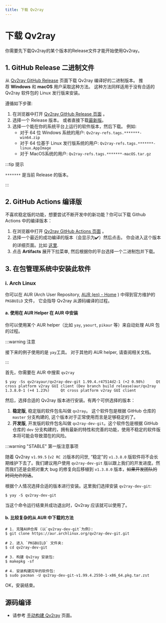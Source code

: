 ```yaml
---
title: 下载 Qv2ray
---
```


# 下载 Qv2ray

你需要先下载Qv2ray的某个版本的Release文件才能开始使用Qv2ray。

## 1. GitHub Release 二进制文件

从 [Qv2ray GitHub Release](https://github.com/Qv2ray/Qv2ray/releases) 页面下载 Qv2ray 编译好的二进制版本。 推荐 **Windows** 和 **macOS** 用户采取这种方法。 这种方法同样适用于没有合适的 Qv2ray 软件包的 Linux 发行版来安装。

遵循如下步骤:

1. 在浏览器中打开 [Qv2ray GitHub Release 页面](https://github.com/Qv2ray/Qv2ray/releases) 。
2. 选择一个 Release 版本。 或者直接下载[最新版](https://github.com/Qv2ray/Qv2ray/releases/latest)。
3. 选择一个能在你的系统平台上运行的软件版本，然后下载。 例如:
   - 对于 64 位 Windows 系统的用户: `Qv2ray-refs.tags.*******-win64.zip`
   - 对于 64 位基于 Linux 发行版系统的用户: `Qv2ray-refs.tags.*******-linux.AppImage`
   - 对于 MacOS系统的用户: `Qv2ray-refs.tags.*******-macOS.tar.gz`

:::tip 提示

`*******` 是当前 Release 的版本。

:::

## 2. GitHub Actions 编译版

不喜欢稳定版的功能，想要尝试不断开发中的新功能？你可以下载 Github Actions 中的编译版本：

1. 在浏览器中打开 [Qv2ray GitHub Actions 页面](https://github.com/Qv2ray/Qv2ray/actions) 。
2. 选择一个最近的成功编译的版本（会显示为✔️）然后点击。 你会进入这个版本的详细页面。比如 [这里](https://github.com/Qv2ray/Qv2ray/commit/de88bfc69e50bf7c4ce034756720bf06df42612a/checks?check_suite_id=377218225).
3. 点击 **Artifacts** 展开下拉菜单, 然后根据你的平台选择一个二进制包并下载。

## 3. 在包管理系统中安装此软件

### i. Arch Linux

你可以在 AUR (Arch User Repository, [AUR (en) - Home](https://aur.archlinux.org/) ) 中得到官方维护的 `PKGBUILD` 文件， 它会指导 Qv2ray 从源码编译的过程。

#### a. 使用在 AUR Helper 在 AUR 中安装

你可以使用某个 AUR helper（比如 `yay`, `yaourt`, `pikaur` 等）来自动处理 AUR 包的过程。

:::warning 注意

 接下来的例子使用的是 `yay`工具。 对于其他的 AUR helper, 请查阅相关文档。

:::

首先，你需要在 AUR 中搜索 `qv2ray`

```shell
$ yay -Ss qv2rayaur/qv2ray-dev-git 1.99.4.r47514d2-1 (+2 0.98%)     Qt cross platform v2ray GUI client (Dev branch build release)aur/qv2ray 1.3.8.0-1 (+4 1.23%)     Qt cross platform v2ray GUI client
```

然后，选择合适的 Qv2ray 版本进行安装。有两个可供选择的版本：

1. **稳定版**, 稳定版的软件包名叫做 `qv2ray`。 这个软件包是根据 GitHub 仓库的 `master` 分支构建的, 这个版本对于正常使用而言是足够稳定的了。
2. **开发版**, 开发版的软件包名叫做 `qv2ray-dev-git`。这个软件包是根据 GitHub 仓库的 `dev` 分支构建的，拥有最新的特性和完善的功能，使用不稳定的软件版本将可能会导致潜在的风险。

:::warning "STABLE" 第一版注意事项

随着 Qv2ray `v1.99.5` (`v2 RC 2`)版本的问世, “稳定”的 `v1.3.8.0` 版软件将不会长期维护下去了。我们建议用户使用 `qv2ray-dev-git` 版以跟上我们的开发进度。然而我们还是会把对重大 bug 的修复向后移植到 `v1.3.8.0` 版本，~~如果开发团队的时间允许的话~~。

根据个人情况选择合适的版本进行安装。这里我们选择安装 `qv2ray-dev-git`:

```shell
$ yay -S qv2ray-dev-git
```

当这个命令运行结束并成功退出时，Qv2ray 应该就可以使用了。

#### b. 比较复杂的从 AUR 中下载的方法

```shell
# 1. 克隆AUR仓库 (以`qv2ray-dev-git`为例):
$ git clone https://aur.archlinux.org/qv2ray-dev-git.git

# 2. 进入 `PKGBUILD` 文件夹:
$ cd qv2ray-dev-git

# 3. 构建 Qv2ray 安装包:
$ makepkg -sf

# 4. 安装构建完毕的软件包:
$ sudo pacman -U qv2ray-dev-git-v1.99.4.2550-1-x86_64.pkg.tar.zst
```

OK，安装结束。

## 源码编译

- 请参考 [手动构建 Qv2ray](https://github.com/Qv2ray/Qv2ray/wiki/Manually-Build-Qv2ray_zh) 页面。
